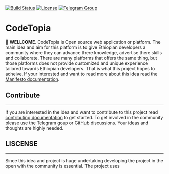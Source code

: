 [![Build Status](https://travis-ci.com/endalk200/CodeTopia.svg?branch=master)](https://travis-ci.com/endalk200/CodeTopia) [![License](https://img.shields.io/badge/License-Apache%202.0-blue.svg)](https://opensource.org/licenses/Apache-2.0) [![Telegram Group](https://img.shields.io/badge/Telegram-Group-blue.svg)](https://telegram.me/CodeTopia)

# CodeTopia

:vulcan_salute: **WELLCOME**. CodeTopia is Open source web application or platform. The main idea and aim for this platform is to give Ethiopian developers a community where they can advance there knowledge, advertise there skills and collaborate. There are many platforms that offers the same thing, but those platforms does not provide customized and unique experience tailored towards Ethiopian developers. That is what this project hopes to acheive. If your interested and want to read more about this idea read the [Manifesto documentation](https://github.com/EthiOpenSource/CodeTopia/blob/master/docs/Manifesto.md). 

## Contribute
<hr>

If you are interested in the idea and want to contribute to this project read [contributing documentation](https://github.com/EthiOpenSource/CodeTopia/blob/master/docs/CONTRIBUTING.md) to get started. To get involved in the community please use the Telegram goup or GitHub discussions. Your ideas and thoughts are highly needed.

## LISCENSE
<hr>

Since this idea and project is huge undertaking developing the project in the open with the community is essential. The project uses
